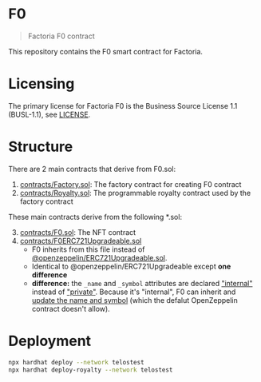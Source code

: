 # F0

> Factoria F0 contract

This repository contains the F0 smart contract for Factoria.

# Licensing

The primary license for Factoria F0 is the Business Source License 1.1 (BUSL-1.1), see [LICENSE](LICENSE).

# Structure

There are 2 main contracts that derive from F0.sol:

1. [contracts/Factory.sol](contracts/Factory.sol): The factory contract for creating F0 contract
2. [contracts/Royalty.sol](contracts/Royalty.sol): The programmable royalty contract used by the factory contract

These main contracts derive from the following *.sol:

3. [contracts/F0.sol](contracts/F0.sol): The NFT contract
4. [contracts/F0ERC721Upgradeable.sol](contracts/F0ERC721Upgradeable.sol)
    - F0 inherits from this file instead of [@openzeppelin/ERC721Upgradeable.sol](https://github.com/OpenZeppelin/openzeppelin-contracts-upgradeable/blob/master/contracts/token/ERC721/ERC721Upgradeable.sol).
    - Identical to @openzeppelin/ERC721Upgradeable except **one difference**
    - **difference:** the `_name` and `_symbol` attributes are declared ["internal"](https://github.com/factoria-org/f0/blob/main/contracts/F0ERC721Upgradeable.sol#L31-L35) instead of ["private"](https://github.com/OpenZeppelin/openzeppelin-contracts-upgradeable/blob/master/contracts/token/ERC721/ERC721Upgradeable.sol#L25-L28). Because it's "internal", F0 can inherit and [update the name and symbol](contracts/F0.sol#L77-L82) (which the defalut OpenZeppelin contract doesn't allow).

# Deployment

```bash
npx hardhat deploy --network telostest
npx hardhat deploy-royalty --network telostest
```